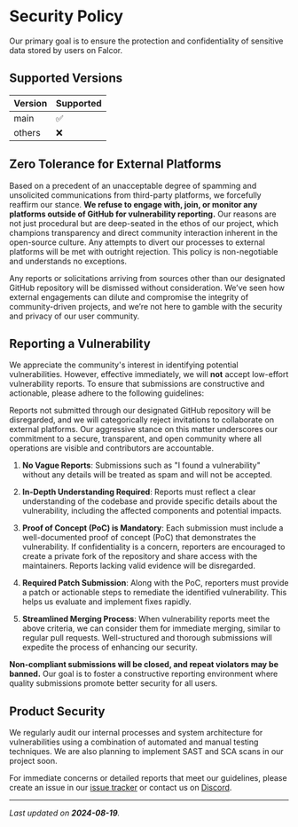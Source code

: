 # Security Policy

Our primary goal is to ensure the protection and confidentiality of sensitive data stored by users on Falcor.

## Supported Versions

| Version | Supported          |
| ------- | ------------------ |
| main    | :white_check_mark: |
| others  | :x:                |

## Zero Tolerance for External Platforms

Based on a precedent of an unacceptable degree of spamming and unsolicited communications from third-party platforms, we forcefully reaffirm our stance. **We refuse to engage with, join, or monitor any platforms outside of GitHub for vulnerability reporting.** Our reasons are not just procedural but are deep-seated in the ethos of our project, which champions transparency and direct community interaction inherent in the open-source culture. Any attempts to divert our processes to external platforms will be met with outright rejection. This policy is non-negotiable and understands no exceptions.

Any reports or solicitations arriving from sources other than our designated GitHub repository will be dismissed without consideration. We’ve seen how external engagements can dilute and compromise the integrity of community-driven projects, and we’re not here to gamble with the security and privacy of our user community.

## Reporting a Vulnerability

We appreciate the community's interest in identifying potential vulnerabilities. However, effective immediately, we will **not** accept low-effort vulnerability reports. To ensure that submissions are constructive and actionable, please adhere to the following guidelines:

Reports not submitted through our designated GitHub repository will be disregarded, and we will categorically reject invitations to collaborate on external platforms. Our aggressive stance on this matter underscores our commitment to a secure, transparent, and open community where all operations are visible and contributors are accountable.

1. **No Vague Reports**: Submissions such as "I found a vulnerability" without any details will be treated as spam and will not be accepted.

2. **In-Depth Understanding Required**: Reports must reflect a clear understanding of the codebase and provide specific details about the vulnerability, including the affected components and potential impacts.

3. **Proof of Concept (PoC) is Mandatory**: Each submission must include a well-documented proof of concept (PoC) that demonstrates the vulnerability. If confidentiality is a concern, reporters are encouraged to create a private fork of the repository and share access with the maintainers. Reports lacking valid evidence will be disregarded.

4. **Required Patch Submission**: Along with the PoC, reporters must provide a patch or actionable steps to remediate the identified vulnerability. This helps us evaluate and implement fixes rapidly.

5. **Streamlined Merging Process**: When vulnerability reports meet the above criteria, we can consider them for immediate merging, similar to regular pull requests. Well-structured and thorough submissions will expedite the process of enhancing our security.

**Non-compliant submissions will be closed, and repeat violators may be banned.** Our goal is to foster a constructive reporting environment where quality submissions promote better security for all users.

## Product Security

We regularly audit our internal processes and system architecture for vulnerabilities using a combination of automated and manual testing techniques. We are also planning to implement SAST and SCA scans in our project soon.

For immediate concerns or detailed reports that meet our guidelines, please create an issue in our [issue tracker](/Falcor/Falcor/issues) or contact us on [Discord](https://discord.gg/5rJgQTnV4s).

---

_Last updated on **2024-08-19**._
